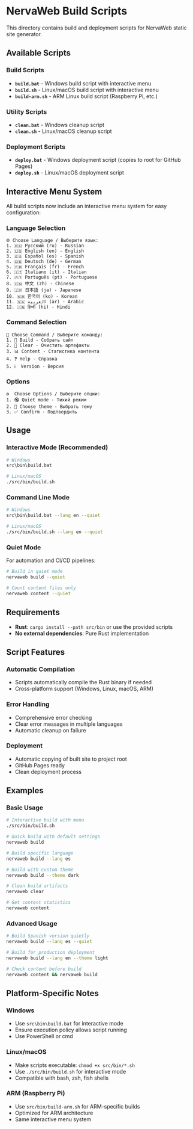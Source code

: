 # NervaWeb Build Scripts

This directory contains build and deployment scripts for NervaWeb static site generator.

## Available Scripts

### Build Scripts

- **`build.bat`** - Windows build script with interactive menu
- **`build.sh`** - Linux/macOS build script with interactive menu
- **`build-arm.sh`** - ARM Linux build script (Raspberry Pi, etc.)

### Utility Scripts

- **`clean.bat`** - Windows cleanup script
- **`clean.sh`** - Linux/macOS cleanup script

### Deployment Scripts

- **`deploy.bat`** - Windows deployment script (copies to root for GitHub Pages)
- **`deploy.sh`** - Linux/macOS deployment script

## Interactive Menu System

All build scripts now include an interactive menu system for easy configuration:

### Language Selection
```
🌐 Choose Language / Выберите язык:
1. 🇷🇺 Русский (ru) - Russian
2. 🇺🇸 English (en) - English
3. 🇪🇸 Español (es) - Spanish
4. 🇩🇪 Deutsch (de) - German
5. 🇫🇷 Français (fr) - French
6. 🇮🇹 Italiano (it) - Italian
7. 🇵🇹 Português (pt) - Portuguese
8. 🇨🇳 中文 (zh) - Chinese
9. 🇯🇵 日本語 (ja) - Japanese
10. 🇰🇷 한국어 (ko) - Korean
11. 🇸🇦 العربية (ar) - Arabic
12. 🇮🇳 हिन्दी (hi) - Hindi
```

### Command Selection
```
🔧 Choose Command / Выберите команду:
1. 🚀 Build - Собрать сайт
2. 🧹 Clear - Очистить артефакты
3. 📊 Content - Статистика контента
4. ❓ Help - Справка
5. ℹ️  Version - Версия
```

### Options
```
⚙️  Choose Options / Выберите опции:
1. 🔇 Quiet mode - Тихий режим
2. 🎨 Choose theme - Выбрать тему
3. ✅ Confirm - Подтвердить
```

## Usage

### Interactive Mode (Recommended)

```bash
# Windows
src\bin\build.bat

# Linux/macOS
./src/bin/build.sh
```

### Command Line Mode

```bash
# Windows
src\bin\build.bat --lang en --quiet

# Linux/macOS
./src/bin/build.sh --lang en --quiet
```

### Quiet Mode

For automation and CI/CD pipelines:

```bash
# Build in quiet mode
nervaweb build --quiet

# Count content files only
nervaweb content --quiet
```

## Requirements

- **Rust**: `cargo install --path src/bin` or use the provided scripts
- **No external dependencies**: Pure Rust implementation

## Script Features

### Automatic Compilation
- Scripts automatically compile the Rust binary if needed
- Cross-platform support (Windows, Linux, macOS, ARM)

### Error Handling
- Comprehensive error checking
- Clear error messages in multiple languages
- Automatic cleanup on failure

### Deployment
- Automatic copying of built site to project root
- GitHub Pages ready
- Clean deployment process

## Examples

### Basic Usage
```bash
# Interactive build with menu
./src/bin/build.sh

# Quick build with default settings
nervaweb build

# Build specific language
nervaweb build --lang es

# Build with custom theme
nervaweb build --theme dark

# Clean build artifacts
nervaweb clear

# Get content statistics
nervaweb content
```

### Advanced Usage
```bash
# Build Spanish version quietly
nervaweb build --lang es --quiet

# Build for production deployment
nervaweb build --lang en --theme light

# Check content before build
nervaweb content && nervaweb build
```

## Platform-Specific Notes

### Windows
- Use `src\bin\build.bat` for interactive mode
- Ensure execution policy allows script running
- Use PowerShell or cmd

### Linux/macOS
- Make scripts executable: `chmod +x src/bin/*.sh`
- Use `./src/bin/build.sh` for interactive mode
- Compatible with bash, zsh, fish shells

### ARM (Raspberry Pi)
- Use `src/bin/build-arm.sh` for ARM-specific builds
- Optimized for ARM architecture
- Same interactive menu system

